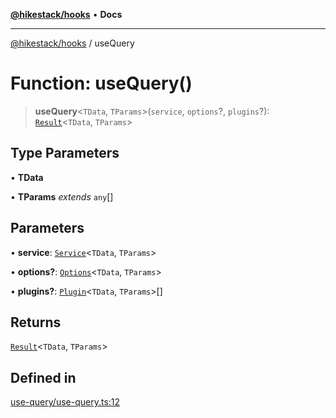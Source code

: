 [**@hikestack/hooks**](/official/reference/hooks/index.md) • **Docs**

***

[@hikestack/hooks](/official/reference/hooks/globals.md) / useQuery

# Function: useQuery()

> **useQuery**\<`TData`, `TParams`\>(`service`, `options`?, `plugins`?): [`Result`](/official/reference/hooks/interfaces/Result.md)\<`TData`, `TParams`\>

## Type Parameters

• **TData**

• **TParams** *extends* `any`[]

## Parameters

• **service**: [`Service`](/official/reference/hooks/type-aliases/Service.md)\<`TData`, `TParams`\>

• **options?**: [`Options`](/official/reference/hooks/interfaces/Options.md)\<`TData`, `TParams`\>

• **plugins?**: [`Plugin`](/official/reference/hooks/type-aliases/Plugin.md)\<`TData`, `TParams`\>[]

## Returns

[`Result`](/official/reference/hooks/interfaces/Result.md)\<`TData`, `TParams`\>

## Defined in

[use-query/use-query.ts:12](https://github.com/hikestack/hike/blob/1ebdd11ee7a70660fc764f71da265cc7eb170554/packages/hooks/src/use-query/use-query.ts#L12)
